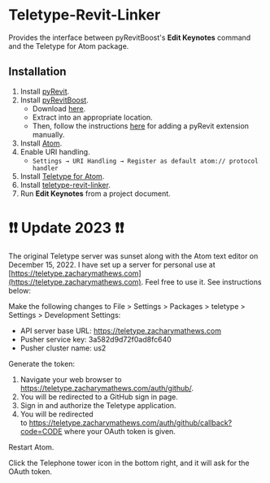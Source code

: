 # Teletype-Revit-Linker
Provides the interface between pyRevitBoost's **Edit Keynotes** command 
and the Teletype for Atom package.

## Installation
1. Install [pyRevit](https://github.com/eirannejad/pyRevit/releases).
1. Install [pyRevitBoost](http://zacharymathews.com/pyRevitBoost).
    - Download [here](https://github.com/zachcmathews/pyRevitBoost/archive/master.zip).
    - Extract into an appropriate location.
    - Then, follow the instructions [here](https://www.notion.so/Install-Extensions-0753ab78c0ce46149f962acc50892491) 
    for adding a pyRevit extension manually.
1. Install [Atom](https://atom.io/).
1. Enable URI handling.
    - `Settings → URI Handling → Register as default atom:// protocol handler`
1. Install [Teletype for Atom](https://atom.io/packages/teletype).
1. Install [teletype-revit-linker](https://atom.io/packages/teletype-revit-linker).
1. Run **Edit Keynotes** from a project document.

# :heavy_exclamation_mark::heavy_exclamation_mark: Update 2023 :heavy_exclamation_mark::heavy_exclamation_mark:
The original Teletype server was sunset along with the Atom text editor on December 15, 2022. I have set up a server for personal
use at [https://teletype.zacharymathews.com](https://teletype.zacharymathews.com). Feel free to use it. See instructions below:

Make the following changes to File > Settings > Packages > teletype > Settings > Development Settings:

- API server base URL: https://teletype.zacharymathews.com
- Pusher service key: 3a582d9d72f0ad8fc640
- Pusher cluster name: us2

Generate the token:

1. Navigate your web browser to https://teletype.zacharymathews.com/auth/github/.
1. You will be redirected to a GitHub sign in page.
1. Sign in and authorize the Teletype application.
1. You will be redirected to https://teletype.zacharymathews.com/auth/github/callback?code=CODE where your OAuth token is given. 

Restart Atom.

Click the Telephone tower icon in the bottom right, and it will ask for the OAuth token.
